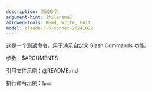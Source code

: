 ```yaml
---
description: 测试命令
argument-hint: [filename]
allowed-tools: Read, Write, Edit
model: claude-3-5-sonnet-20241022
---
```


这是一个测试命令，用于演示自定义 Slash Commands 功能。

参数：$ARGUMENTS

引用文件示例：@README.md

执行命令示例：!`pwd`